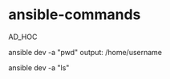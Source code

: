 # ansible-commands
AD_HOC


ansible dev -a "pwd"               output: /home/username

ansible dev -a "ls"


